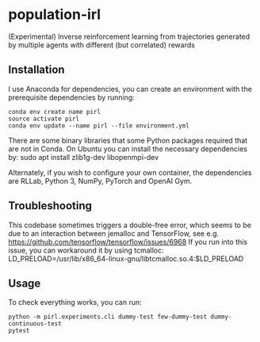 # population-irl
(Experimental) Inverse reinforcement learning from trajectories generated by multiple agents with different (but correlated) rewards

## Installation

I use Anaconda for dependencies, you can create an environment with the prerequisite dependencies by running:
	
	conda env create name pirl
	source activate pirl
	conda env update --name pirl --file environment.yml 

There are some binary libraries that some Python packages required that are not in Conda. On Ubuntu you can install the necessary dependencies by:
  sudo apt install zlib1g-dev libopenmpi-dev 

Alternately, if you wish to configure your own container, the dependencies are RLLab, Python 3, NumPy, PyTorch and OpenAI Gym.

## Troubleshooting

This codebase sometimes triggers a double-free error, which seems to be due to an interaction between jemalloc and TensorFlow, see e.g. https://github.com/tensorflow/tensorflow/issues/6968 If you run into this issue, you can workaround it by using tcmalloc:
	LD_PRELOAD=/usr/lib/x86_64-linux-gnu/libtcmalloc.so.4:$LD_PRELOAD

## Usage

To check everything works, you can run:

	python -m pirl.experiments.cli dummy-test few-dummy-test dummy-continuous-test
	pytest

